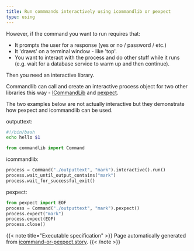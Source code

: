 ```yaml
---
title: Run commmands interactively using icommandlib or pexpect
type: using
---
```



However, if the command you want to run requires that:

* It prompts the user for a response (yes or no / password / etc.)
* It 'draws' on a terminal window - like 'top'.
* You want to interact with the process and do other stuff while it runs
(e.g. wait for a database service to warm up and then continue).

Then you need an interactive library.

Commandlib can call and create an interactive process object for two
other libraries this way - [ICommandLib](https://github.com/crdoconnor/icommandlib)
and [pexpect](https://pexpect.readthedocs.io/en/stable/).

The two examples below are not actually interactive but they demonstrate
how pexpect and icommandlib can be used.



outputtext:
```bash
#!/bin/bash
echo hello $1

```


```python
from commandlib import Command

```




icommandlib:




```python
process = Command("./outputtext", "mark").interactive().run()
process.wait_until_output_contains("mark")
process.wait_for_successful_exit()

```






pexpect:




```python
from pexpect import EOF
process = Command("./outputtext", "mark").pexpect()
process.expect("mark")
process.expect(EOF)
process.close()

```










{{< note title="Executable specification" >}}
Page automatically generated from <a href="https://github.com/crdoconnor/commandlib/blob/master/hitch/icommand-or-pexpect.story">icommand-or-pexpect.story</a>.
{{< /note >}}

